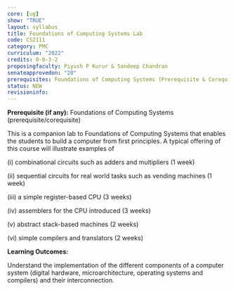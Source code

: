 ```yaml
---
core: [ug]
show: "TRUE"
layout: syllabus
title: Foundations of Computing Systems Lab
code: CS2111
category: PMC
curriculum: "2022"
credits: 0-0-3-2
proposingfaculty: Piyush P Kurur & Sandeep Chandran
senateapprovedon: "20"
prerequisites: Foundations of Computing Systems (Prerequisite & Corequisite)
status: NEW
revisioninfo:
---
```


**Prerequisite (if any):** Foundations of Computing Systems (prerequisite/corequisite)

This is a companion lab to Foundations of Computing Systems that enables
the students to build a computer from first principles. A typical
offering of this course will illustrate examples of

\(i) combinational circuits such as adders and multipliers (1 week)

\(ii) sequential circuits for real world tasks such as vending machines
(1 week)

\(iii) a simple register-based CPU (3 weeks)

\(iv) assemblers for the CPU introduced (3 weeks)

\(v) abstract stack-based machines (2 weeks)

\(vi) simple compilers and translators (2 weeks)

**Learning Outcomes:**

Understand the implementation of the different components of a computer
system (digital hardware, microarchitecture, operating systems and
compilers) and their interconnection.

